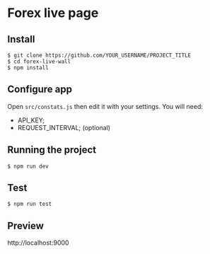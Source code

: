 # Forex live page

## Install

    $ git clone https://github.com/YOUR_USERNAME/PROJECT_TITLE
    $ cd forex-live-wall
    $ npm install

## Configure app

Open `src/constats.js` then edit it with your settings. You will need:

- API_KEY;
- REQUEST_INTERVAL; (optional)

## Running the project

    $ npm run dev

## Test

    $ npm run test

## Preview

http://localhost:9000